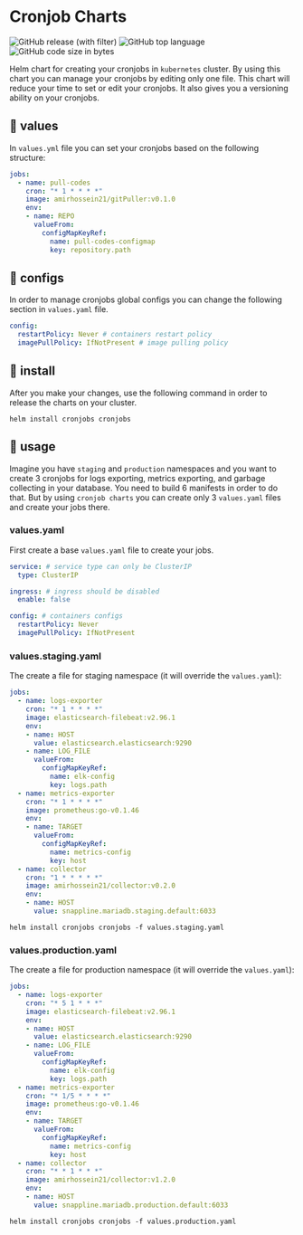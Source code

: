 # Cronjob Charts

![GitHub release (with filter)](https://img.shields.io/github/v/release/amirhnajafiz/cronjob-charts)
![GitHub top language](https://img.shields.io/github/languages/top/amirhnajafiz/cronjob-charts)
![GitHub code size in bytes](https://img.shields.io/github/languages/code-size/amirhnajafiz/cronjob-charts)

Helm chart for creating your cronjobs in ```kubernetes``` cluster. By using this
chart you can manage your cronjobs by editing only one file. This chart will reduce
your time to set or edit your cronjobs. It also gives you a versioning ability on your
cronjobs.

## :ticket: values

In ```values.yml``` file you can set your cronjobs based on the following structure:

```yaml
jobs:
  - name: pull-codes
    cron: "* 1 * * * *"
    image: amirhossein21/gitPuller:v0.1.0
    env:
    - name: REPO
      valueFrom:
        configMapKeyRef:
          name: pull-codes-configmap
          key: repository.path
```

## :wrench: configs

In order to manage cronjobs global configs you can change the following section
in ```values.yaml``` file.

```yaml
config:
  restartPolicy: Never # containers restart policy
  imagePullPolicy: IfNotPresent # image pulling policy
```

## :rocket: install

After you make your changes, use the following command in order to release the charts
on your cluster.

```shell
helm install cronjobs cronjobs
```

## :pushpin: usage

Imagine you have ```staging``` and ```production``` namespaces and you want to create
3 cronjobs for logs exporting, metrics exporting, and garbage collecting in your database.
You need to build 6 manifests in order to do that. But by using ```cronjob charts``` you
can create only 3 ```values.yaml``` files and create your jobs there.

### values.yaml

First create a base ```values.yaml``` file to create your jobs.

```yaml
service: # service type can only be ClusterIP
  type: ClusterIP

ingress: # ingress should be disabled
  enable: false

config: # containers configs
  restartPolicy: Never
  imagePullPolicy: IfNotPresent
```

### values.staging.yaml

The create a file for staging namespace (it will override the ```values.yaml```):

```yaml
jobs:
  - name: logs-exporter
    cron: "* 1 * * * *"
    image: elasticsearch-filebeat:v2.96.1
    env:
    - name: HOST
      value: elasticsearch.elasticsearch:9290
    - name: LOG_FILE
      valueFrom:
        configMapKeyRef:
          name: elk-config
          key: logs.path
  - name: metrics-exporter
    cron: "* 1 * * * *"
    image: prometheus:go-v0.1.46
    env:
    - name: TARGET
      valueFrom:
        configMapKeyRef:
          name: metrics-config
          key: host
  - name: collector
    cron: "1 * * * * *"
    image: amirhossein21/collector:v0.2.0
    env:
    - name: HOST
      value: snappline.mariadb.staging.default:6033
```

```shell
helm install cronjobs cronjobs -f values.staging.yaml
```

### values.production.yaml

The create a file for production namespace (it will override the ```values.yaml```):

```yaml
jobs:
  - name: logs-exporter
    cron: "* 5 1 * * *"
    image: elasticsearch-filebeat:v2.96.1
    env:
    - name: HOST
      value: elasticsearch.elasticsearch:9290
    - name: LOG_FILE
      valueFrom:
        configMapKeyRef:
          name: elk-config
          key: logs.path
  - name: metrics-exporter
    cron: "* 1/5 * * * *"
    image: prometheus:go-v0.1.46
    env:
    - name: TARGET
      valueFrom:
        configMapKeyRef:
          name: metrics-config
          key: host
  - name: collector
    cron: "* * 1 * * *"
    image: amirhossein21/collector:v1.2.0
    env:
    - name: HOST
      value: snappline.mariadb.production.default:6033
```

```shell
helm install cronjobs cronjobs -f values.production.yaml
```
